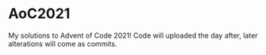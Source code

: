 # AoC2021
 My solutions to Advent of Code 2021! Code will uploaded the day after, later alterations will come as commits.
